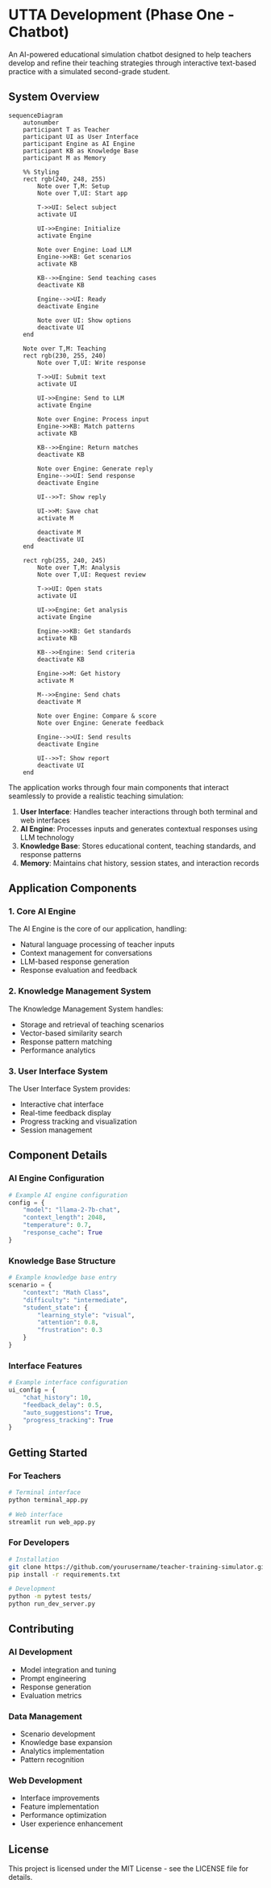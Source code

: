 # UTTA Development (Phase One - Chatbot)

An AI-powered educational simulation chatbot designed to help teachers develop and refine their teaching strategies through interactive text-based practice with a simulated second-grade student.

## System Overview

```mermaid
sequenceDiagram
    autonumber
    participant T as Teacher
    participant UI as User Interface
    participant Engine as AI Engine
    participant KB as Knowledge Base
    participant M as Memory
    
    %% Styling
    rect rgb(240, 248, 255)
        Note over T,M: Setup
        Note over T,UI: Start app
        
        T->>UI: Select subject
        activate UI
        
        UI->>Engine: Initialize
        activate Engine
        
        Note over Engine: Load LLM
        Engine->>KB: Get scenarios
        activate KB
        
        KB-->>Engine: Send teaching cases
        deactivate KB
        
        Engine-->>UI: Ready
        deactivate Engine
        
        Note over UI: Show options
        deactivate UI
    end
    
    Note over T,M: Teaching
    rect rgb(230, 255, 240)
        Note over T,UI: Write response
        
        T->>UI: Submit text
        activate UI
        
        UI->>Engine: Send to LLM
        activate Engine
        
        Note over Engine: Process input
        Engine->>KB: Match patterns
        activate KB
        
        KB-->>Engine: Return matches
        deactivate KB
        
        Note over Engine: Generate reply
        Engine-->>UI: Send response
        deactivate Engine
        
        UI-->>T: Show reply
        
        UI->>M: Save chat
        activate M
        
        deactivate M
        deactivate UI
    end
    
    rect rgb(255, 240, 245)
        Note over T,M: Analysis
        Note over T,UI: Request review
        
        T->>UI: Open stats
        activate UI
        
        UI->>Engine: Get analysis
        activate Engine
        
        Engine->>KB: Get standards
        activate KB
        
        KB-->>Engine: Send criteria
        deactivate KB
        
        Engine->>M: Get history
        activate M
        
        M-->>Engine: Send chats
        deactivate M
        
        Note over Engine: Compare & score
        Note over Engine: Generate feedback
        
        Engine-->>UI: Send results
        deactivate Engine
        
        UI-->>T: Show report
        deactivate UI
    end
```

The application works through four main components that interact seamlessly to provide a realistic teaching simulation:

1. **User Interface**: Handles teacher interactions through both terminal and web interfaces
2. **AI Engine**: Processes inputs and generates contextual responses using LLM technology
3. **Knowledge Base**: Stores educational content, teaching standards, and response patterns
4. **Memory**: Maintains chat history, session states, and interaction records

## Application Components

### 1. Core AI Engine

The AI Engine is the core of our application, handling:
- Natural language processing of teacher inputs
- Context management for conversations
- LLM-based response generation
- Response evaluation and feedback


### 2. Knowledge Management System

The Knowledge Management System handles:
- Storage and retrieval of teaching scenarios
- Vector-based similarity search
- Response pattern matching
- Performance analytics


### 3. User Interface System

The User Interface System provides:
- Interactive chat interface
- Real-time feedback display
- Progress tracking and visualization
- Session management


## Component Details

### AI Engine Configuration
```python
# Example AI engine configuration
config = {
    "model": "llama-2-7b-chat",
    "context_length": 2048,
    "temperature": 0.7,
    "response_cache": True
}
```

### Knowledge Base Structure
```python
# Example knowledge base entry
scenario = {
    "context": "Math Class",
    "difficulty": "intermediate",
    "student_state": {
        "learning_style": "visual",
        "attention": 0.8,
        "frustration": 0.3
    }
}
```

### Interface Features
```python
# Example interface configuration
ui_config = {
    "chat_history": 10,
    "feedback_delay": 0.5,
    "auto_suggestions": True,
    "progress_tracking": True
}
```

## Getting Started

### For Teachers
```bash
# Terminal interface
python terminal_app.py

# Web interface
streamlit run web_app.py
```

### For Developers
```bash
# Installation
git clone https://github.com/yourusername/teacher-training-simulator.git
pip install -r requirements.txt

# Development
python -m pytest tests/
python run_dev_server.py
```

## Contributing

### AI Development
- Model integration and tuning
- Prompt engineering
- Response generation
- Evaluation metrics

### Data Management
- Scenario development
- Knowledge base expansion
- Analytics implementation
- Pattern recognition

### Web Development
- Interface improvements
- Feature implementation
- Performance optimization
- User experience enhancement

## License

This project is licensed under the MIT License - see the LICENSE file for details.